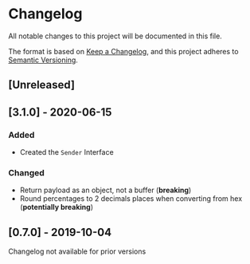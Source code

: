 # Changelog

All notable changes to this project will be documented in this file.

The format is based on [Keep a Changelog](https://keepachangelog.com/en/1.0.0/),
and this project adheres to [Semantic Versioning](https://semver.org/spec/v2.0.0.html).

## [Unreleased]

## [3.1.0] - 2020-06-15

### Added

- Created the `Sender` Interface

### Changed

- Return payload as an object, not a buffer (**breaking**)
- Round percentages to 2 decimals places when converting from hex (**potentially breaking**)

## [0.7.0] - 2019-10-04

Changelog not available for prior versions

